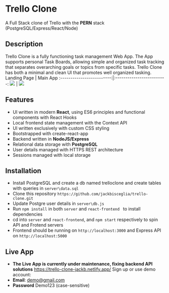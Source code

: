 # Trello Clone
A Full Stack clone of Trello with the __PERN__ stack (PostgreSQL/Express/React/Node)

## Description
Trello Clone is a fully functioning task management Web App. The App supports personal Task Boards, allowing 
simple and organized task tracking that separates overarching goals or topics from specific tasks. Trello Clone
has both a minimal and clean UI that promotes well organized tasking.
Landing Page             |  Main App
:-------------------------:|:-------------------------:
![](https://dl.dropboxusercontent.com/s/1kfggoalknf4nfq/Trello%20Landing%20Page.png?dl=0)  |  ![](https://dl.dropboxusercontent.com/s/ek274x8j0izxu4x/Trello%20Main%20Page.png?dl=0)

## Features
* UI written in modern __React__, using ES6 principles and functional components with React Hooks
* Local frontend state management with the Context API
* UI written exclusively with custom CSS styling 
* Bootstrapped with create-react-app
* Backend written in __NodeJS/Express__
* Relational data storage with __PostgreSQL__
* User details managed with HTTPS REST architecture
* Sessions managed with local storage

## Installation
* Install PostgreSQL and create a db named trelloclone and create tables with queries in ```server\data.sql```
* Clone this repository ```https://github.com/jackbisceglia/trello-clone.git```
* Update Postgre user details in ```server\db.js```
* Run ```npm install``` in both ```server``` and ```react-frontend ``` to install dependencies
* cd into ```server``` and ```react-frontend```, and ```npm start``` respectively to spin API and Frotend servers
* Frontend should be running on ```http://localhost:3000``` and Express API on ```http://localhost:5000```

## Live App
* __The Live App is currently under maintenance, fixing backend API solutions__
https://trello-clone-jackb.netlify.app/
Sign up or use demo account:
* __Email__: demo@gmail.com
* __Password__ Demo123 (case-sensitive)

